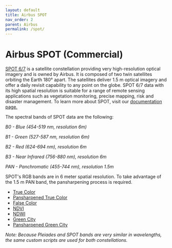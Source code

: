 ```yaml
---
layout: default
title: Airbus SPOT
nav_order: 2
parent: Airbus
permalink: /spot/
---
```


# Airbus SPOT (Commercial)

<a href="https://www.intelligence-airbusds.com/en/8693-spot-67">SPOT 6/7</a> is a satellite constellation providing very high-resolution optical imagery and is owned by Airbus. It is composed of two twin satellites orbiting the Earth 180° apart. The satellites deliver 1.5 m optical imagery and offer a daily revisit capability to any point on the globe. SPOT 6/7 data with its high spatial resolution is suitable for a range of remote sensing applications such as vegetation monitoring, precise mapping, risk and disaster management. To learn more about SPOT, visit our <a href="https://docs.sentinel-hub.com/api/latest/data/airbus/spot/"> documentation page.</a>

The spectral bands of SPOT data are the following:

*B0 - Blue (454-519 nm,	resolution 6m)*

*B1 - Green (527-587 nm, resolution	6m)*

*B2 - Red (624-694 nm), resolution 6m*

*B3 - Near Infrared (756-880 nm), resolution 6m*

*PAN - Panchromatic (455-744 nm), resolution 1.5m*

SPOT's RGB bands are in 6 meter spatial resolution. To take advantage of the 1.5 m PAN band, the pansharpening process is required.

 - [True Color](/airbus_spot/true_color)
 - [Pansharpened True Color](/airbus_spot/true_color_pansharpened)
 - [False Color](/airbus_spot/false_color)
 - [NDVI](/airbus_spot/ndvi)
 - [NDWI](/airbus_spot/ndwi)
 - [Green City](/airbus_spot/green_city)
 - [Pansharpened Green City](/airbus_spot/green_city_pansharpened)

_Note: Because Pleiades and SPOT bands are very similar in wavelengths, the same custom scripts are used for both constellations._